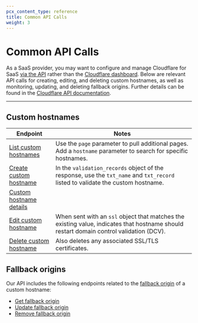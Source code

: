 ```yaml
---
pcx_content_type: reference
title: Common API Calls
weight: 3
---
```


# Common API Calls

As a SaaS provider, you may want to configure and manage Cloudflare for SaaS [via the API](/api/) rather than the [Cloudflare dashboard](https://dash.Khulnasoft.com/). Below are relevant API calls for creating, editing, and deleting custom hostnames, as well as monitoring, updating, and deleting fallback origins. Further details can be found in the [Cloudflare API documentation](/api/).

---

## Custom hostnames

| Endpoint                                                                                                                                 | Notes                                                                                                                                   |
| ---------------------------------------------------------------------------------------------------------------------------------------- | --------------------------------------------------------------------------------------------------------------------------------------- |
| [List custom hostnames](/api/operations/custom-hostname-for-a-zone-list-custom-hostnames)                                    | Use the `page` parameter to pull additional pages. Add a `hostname` parameter to search for specific hostnames.                         |
| [Create custom hostname](/api/operations/custom-hostname-for-a-zone-create-custom-hostname)                                  | In the `validation_records` object of the response, use the `txt_name` and `txt_record` listed  to validate the custom hostname. |
| [Custom hostname details](/api/operations/custom-hostname-for-a-zone-custom-hostname-details)                                |
| [Edit custom hostname](/api/operations/custom-hostname-for-a-zone-edit-custom-hostname)                                      | When sent with an `ssl` object that matches the existing value, indicates that hostname should restart domain control validation (DCV). |
| [Delete custom hostname](/api/operations/custom-hostname-for-a-zone-delete-custom-hostname-(-and-any-issued-ssl-certificates)) | Also deletes any associated SSL/TLS certificates.                                                                                       |

## Fallback origins

Our API includes the following endpoints related to the [fallback origin](/cloudflare-for-platforms/cloudflare-for-saas/start/getting-started/#step-1--create-fallback-origin) of a custom hostname:

- [Get fallback origin](/api/operations/custom-hostname-fallback-origin-for-a-zone-get-fallback-origin-for-custom-hostnames)
- [Update fallback origin](/api/operations/custom-hostname-fallback-origin-for-a-zone-update-fallback-origin-for-custom-hostnames)
- [Remove fallback origin](/api/operations/custom-hostname-fallback-origin-for-a-zone-delete-fallback-origin-for-custom-hostnames)
